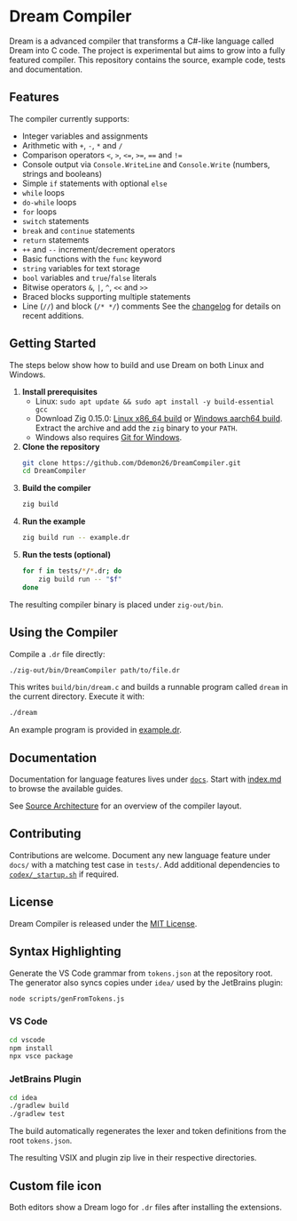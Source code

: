 # Dream Compiler

Dream is a advanced compiler that transforms a C#-like language called Dream into C code. The project is experimental 
but aims to grow into a fully featured compiler. This repository contains the source, example code, tests and documentation.

## Features

The compiler currently supports:

- Integer variables and assignments
- Arithmetic with `+`, `-`, `*` and `/`
- Comparison operators `<`, `>`, `<=`, `>=`, `==` and `!=`
- Console output via `Console.WriteLine` and `Console.Write` (numbers, strings and booleans)
- Simple `if` statements with optional `else`
- `while` loops
- `do-while` loops
- `for` loops
- `switch` statements
- `break` and `continue` statements
- `return` statements
- `++` and `--` increment/decrement operators
- Basic functions with the `func` keyword
- `string` variables for text storage
- `bool` variables and `true`/`false` literals
- Bitwise operators `&`, `|`, `^`, `<<` and `>>`
- Braced blocks supporting multiple statements
- Line (`//`) and block (`/* */`) comments
See the [changelog](docs/v1/changelog.md) for details on recent additions.

## Getting Started

The steps below show how to build and use Dream on both Linux and Windows.

1. **Install prerequisites**
   - Linux: `sudo apt update && sudo apt install -y build-essential gcc`
   - Download Zig 0.15.0: [Linux x86_64 build](https://ziglang.org/builds/zig-x86_64-linux-0.15.0-dev.936+fc2c1883b.tar.xz) or [Windows aarch64 build](https://ziglang.org/builds/zig-aarch64-windows-0.15.0-dev.936+fc2c1883b.zip). Extract the archive and add the `zig` binary to your `PATH`.
   - Windows also requires [Git for Windows](https://git-scm.com/).
2. **Clone the repository**
   ```bash
   git clone https://github.com/Ddemon26/DreamCompiler.git
   cd DreamCompiler
   ```
3. **Build the compiler**
   ```bash
   zig build
   ```
4. **Run the example**
   ```bash
   zig build run -- example.dr
   ```
5. **Run the tests (optional)**
   ```bash
   for f in tests/*/*.dr; do
       zig build run -- "$f"
   done
   ```

The resulting compiler binary is placed under `zig-out/bin`.

## Using the Compiler

Compile a `.dr` file directly:

```bash
./zig-out/bin/DreamCompiler path/to/file.dr
```

This writes `build/bin/dream.c` and builds a runnable program called `dream` in the current directory. Execute it with:

```bash
./dream
```

An example program is provided in [example.dr](example.dr).

## Documentation

Documentation for language features lives under [`docs`](docs). Start with [index.md](docs/index.md) to browse the available guides.

See [Source Architecture](docs/v1/architecture.md) for an overview of the compiler layout.
## Contributing

Contributions are welcome. Document any new language feature under `docs/` with a matching test case in `tests/`. Add additional dependencies to [`codex/_startup.sh`](codex/_startup.sh) if required.

## License

Dream Compiler is released under the [MIT License](LICENSE).

## Syntax Highlighting

Generate the VS Code grammar from `tokens.json` at the repository root. The generator
also syncs copies under `idea/` used by the JetBrains plugin:

```bash
node scripts/genFromTokens.js
```

### VS Code

```bash
cd vscode
npm install
npx vsce package
```

### JetBrains Plugin

```bash
cd idea
./gradlew build
./gradlew test
```
The build automatically regenerates the lexer and token definitions from the root `tokens.json`.

The resulting VSIX and plugin zip live in their respective directories.

## Custom file icon

Both editors show a Dream logo for `.dr` files after installing the extensions.
